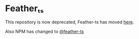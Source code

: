 # Featherₜₛ

This repository is now deprecated, Feather-ts has moved [here](https://github.com/feather-ts/feather).

Also NPM has changed to [@feather-ts](https://www.npmjs.com/org/feather-ts?tab=packages)
